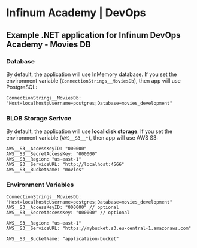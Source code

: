 # Infinum Academy | DevOps

## Example .NET application for Infinum DevOps Academy - Movies DB

### Database

By default, the application will use InMemory database. If you set the environment variable (`ConnectionStrings__MoviesDb`), then app will use PostgreSQL:

```
ConnectionStrings__MoviesDb: "Host=localhost;Username=postgres;Database=movies_development"
```

### BLOB Storage Serivce

By default, the application will use **local disk storage**. If you set the environment variable (`AWS__S3__*`), then app will use AWS S3:

```
AWS__S3__AccessKeyID: "000000"
AWS__S3__SecretAccessKey: "000000"
AWS__S3__Region: "us-east-1"
AWS__S3__ServiceURL: "http://localhost:4566"
AWS__S3__BucketName: "movies"
```


### Environment Variables

```
ConnectionStrings__MoviesDb: "Host=localhost;Username=postgres;Database=movies_development"
AWS__S3__AccessKeyID: "000000" // optional 
AWS__S3__SecretAccessKey: "000000" // optional

AWS__S3__Region: "us-east-1"
AWS__S3__ServiceURL: "https://mybucket.s3.eu-central-1.amazonaws.com"

AWS__S3__BucketName: "applicataion-bucket"
```

